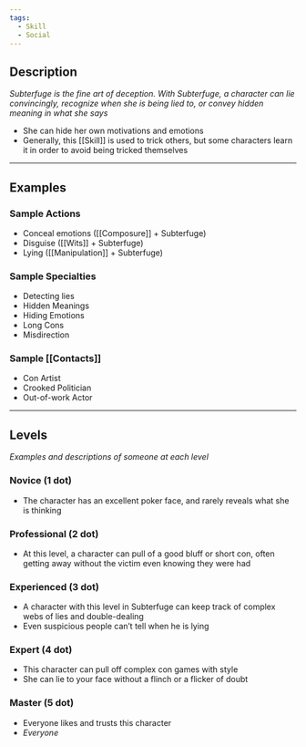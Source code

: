 ```yaml
---
tags:
  - Skill
  - Social
---
```


## Description

_Subterfuge is the fine art of deception. With Subterfuge, a character can lie convincingly, recognize when she is being lied to, or convey hidden meaning in what she says_
- She can hide her own motivations and emotions
- Generally, this [[Skill]] is used to trick others, but some characters learn it in order to avoid being tricked themselves

---

## Examples

### Sample Actions

- Conceal emotions ([[Composure]] + Subterfuge)
- Disguise ([[Wits]] + Subterfuge)
- Lying ([[Manipulation]] + Subterfuge)

### Sample Specialties

- Detecting lies
- Hidden Meanings
- Hiding Emotions
- Long Cons
- Misdirection

### Sample [[Contacts]]

- Con Artist
- Crooked Politician
- Out-of-work Actor

---

## Levels

_Examples and descriptions of someone at each level_

### Novice (1 dot)

- The character has an excellent poker face, and rarely reveals what she is thinking

### Professional (2 dot)

- At this level, a character can pull of a good bluff or short con, often getting away without the victim even knowing they were had

### Experienced (3 dot)

- A character with this level in Subterfuge can keep track of complex webs of lies and double-dealing
- Even suspicious people can’t tell when he is lying

### Expert (4 dot)

- This character can pull off complex con games with style
- She can lie to your face without a flinch or a flicker of doubt

### Master (5 dot)

- Everyone likes and trusts this character
- _Everyone_
